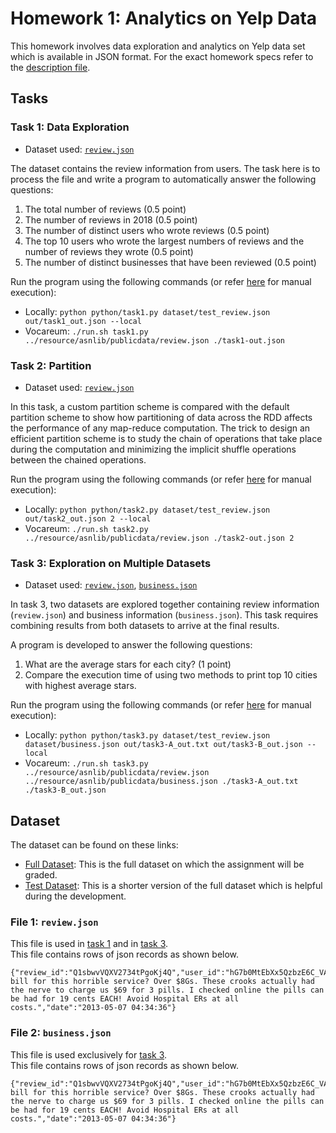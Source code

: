 # Homework 1: Analytics on Yelp Data

This homework involves data exploration and analytics on Yelp data set which is available in JSON format. For the exact homework specs refer to the [description file](Homework%201%20Description.pdf).

## Tasks

### Task 1: Data Exploration

- Dataset used: [```review.json```](#file-1--reviewjson) <br/>

The dataset contains the review information from users. The task here is to process the file and
write a program to automatically answer the following questions: <br/>
1. The total number of reviews (0.5 point) <br/>
2. The number of reviews in 2018 (0.5 point) <br/>
3. The number of distinct users who wrote reviews (0.5 point) <br/>
4. The top 10 users who wrote the largest numbers of reviews and the number of reviews they wrote (0.5 point) <br/>
5. The number of distinct businesses that have been reviewed (0.5 point) <br/>

Run the program using the following commands (or refer [here](../homework-assignment-0/README.md) for manual execution):
- Locally: ```python python/task1.py dataset/test_review.json out/task1_out.json --local```
- Vocareum: ```./run.sh task1.py ../resource/asnlib/publicdata/review.json ./task1-out.json```

### Task 2: Partition

- Dataset used: [```review.json```](#file-1--reviewjson) <br/>

In this task, a custom partition scheme is compared with the default partition scheme to show
how partitioning of data across the RDD affects the performance of any map-reduce computation.
The trick to design an efficient partition scheme is to study the chain of operations that take
place during the computation and minimizing the implicit shuffle operations between the chained
operations.

Run the program using the following commands (or refer [here](../homework-assignment-0/README.md) for manual execution):
- Locally: ```python python/task2.py dataset/test_review.json out/task2_out.json 2 --local```
- Vocareum: ```./run.sh task2.py ../resource/asnlib/publicdata/review.json ./task2-out.json 2```

### Task 3: Exploration on Multiple Datasets

- Dataset used: [```review.json```](#file-1--reviewjson), [```business.json```](#file-2--businessjson) <br/>

In task 3, two datasets are explored together containing review information (```review.json```) 
and business information (```business.json```). This task requires combining results from both 
datasets to arrive at the final results.

A program is developed to answer the following questions:
1. What are the average stars for each city? (1 point)
2. Compare the execution time of using two methods to print top 10 cities with highest average stars.

Run the program using the following commands (or refer [here](../homework-assignment-0/README.md) for manual execution):
- Locally: ```python python/task3.py dataset/test_review.json dataset/business.json out/task3-A_out.txt out/task3-B_out.json --local```
- Vocareum: ```./run.sh task3.py ../resource/asnlib/publicdata/review.json ../resource/asnlib/publicdata/business.json ./task3-A_out.txt ./task3-B_out.json```

## Dataset

The dataset can be found on these links:
- [Full Dataset](https://www.yelp.com/dataset): This is the full dataset on which the assignment will be graded.
- [Test Dataset](https://drive.google.com/drive/folders/1JlRztnGk5LLD8xYvj6Dp5RgG45YGUNuD?usp=sharing): This is a shorter version of the full dataset which is helpful during the development.

### File 1: ```review.json```

This file is used in [task 1](#task-1--data-exploration) and in [task 3](#task-3--exploration-on-multiple-datasets). <br/>
This file contains rows of json records as shown below. 
```
{"review_id":"Q1sbwvVQXV2734tPgoKj4Q","user_id":"hG7b0MtEbXx5QzbzE6C_VA","business_id":"ujmEBvifdJM6h6RLv4wQIg","stars":1.0,"useful":6,"funny":1,"cool":0,"text":"Total bill for this horrible service? Over $8Gs. These crooks actually had the nerve to charge us $69 for 3 pills. I checked online the pills can be had for 19 cents EACH! Avoid Hospital ERs at all costs.","date":"2013-05-07 04:34:36"}
```

### File 2: ```business.json```

This file is used exclusively for [task 3](#task-3--exploration-on-multiple-datasets). <br/>
This file contains rows of json records as shown below. 
```
{"review_id":"Q1sbwvVQXV2734tPgoKj4Q","user_id":"hG7b0MtEbXx5QzbzE6C_VA","business_id":"ujmEBvifdJM6h6RLv4wQIg","stars":1.0,"useful":6,"funny":1,"cool":0,"text":"Total bill for this horrible service? Over $8Gs. These crooks actually had the nerve to charge us $69 for 3 pills. I checked online the pills can be had for 19 cents EACH! Avoid Hospital ERs at all costs.","date":"2013-05-07 04:34:36"}
```
